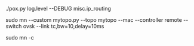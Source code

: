 ./pox.py log.level --DEBUG misc.ip_routing

sudo mn --custom mytopo.py --topo mytopo --mac --controller remote --switch ovsk --link tc,bw=10,delay=10ms

sudo mn -c
